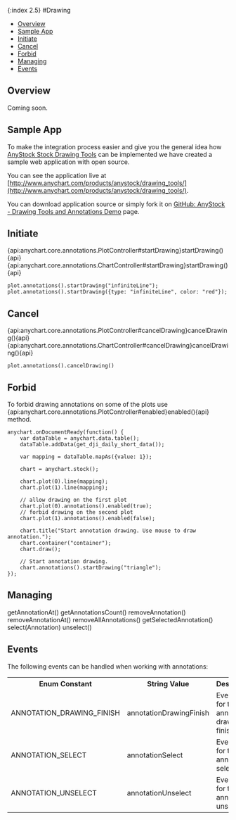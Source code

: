 {:index 2.5}
#Drawing

* [Overview](#overview)
* [Sample App](#sample_app)
* [Initiate](#initiate)
* [Cancel](#cancel)
* [Forbid](#forbid)
* [Managing](#managing)
* [Events](#events)

## Overview

Coming soon.

## Sample App

To make the integration process easier and give you the general idea how [AnyStock Stock Drawing Tools](Overview) can be implemented we have created a sample web application with open source.

You can see the application live at [http://www.anychart.com/products/anystock/drawing_tools/](http://www.anychart.com/products/anystock/drawing_tools/).

You can download application source or simply fork it on [GitHub: AnyStock - Drawing Tools and Annotations Demo](https://github.com/AnyChart/anystock-drawing-tools-and-annotations-demo) page.

## Initiate

{api:anychart.core.annotations.PlotController#startDrawing}startDrawing(){api}
{api:anychart.core.annotations.ChartController#startDrawing}startDrawing(){api}

```
plot.annotations().startDrawing("infiniteLine");
plot.annotations().startDrawing({type: "infiniteLine", color: "red"});
```

## Cancel

{api:anychart.core.annotations.PlotController#cancelDrawing}cancelDrawing(){api}
{api:anychart.core.annotations.ChartController#cancelDrawing}cancelDrawing(){api}

```
plot.annotations().cancelDrawing()
```

## Forbid

To forbid drawing annotations on some of the plots use {api:anychart.core.annotations.PlotController#enabled}enabled(){api} method.

```
anychart.onDocumentReady(function() {
    var dataTable = anychart.data.table();
    dataTable.addData(get_dji_daily_short_data());

    var mapping = dataTable.mapAs({value: 1});

    chart = anychart.stock();

    chart.plot(0).line(mapping);
    chart.plot(1).line(mapping);

    // allow drawing on the first plot
    chart.plot(0).annotations().enabled(true);
    // forbid drawing on the second plot
    chart.plot(1).annotations().enabled(false);

    chart.title("Start annotation drawing. Use mouse to draw annotation.");
    chart.container("container");
    chart.draw();

    // Start annotation drawing.
    chart.annotations().startDrawing("triangle");
});
```

## Managing

getAnnotationAt()
getAnnotationsCount()
removeAnnotation()
removeAnnotationAt()
removeAllAnnotations() 
getSelectedAnnotation()
select(Annotation) 
unselect()

## Events

The following events can be handled when working with annotations:

<table>
<tr><th>Enum Constant</th><th>String Value</th><th>Description</th></tr>
<tr><td>ANNOTATION_DRAWING_FINISH</td><td>annotationDrawingFinish</td><td>Event type for the annotation drawing finish.</td></tr>
<tr><td>ANNOTATION_SELECT</td><td>annotationSelect</td><td>Event type for the annotation select.</td></tr>
<tr><td>ANNOTATION_UNSELECT</td><td>annotationUnselect</td><td>Event type for the annotation unselect.</td></tr>
</table>
